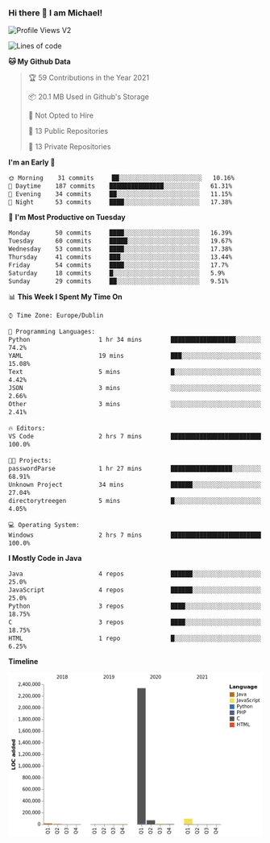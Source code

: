 ### Hi there 👋 I am Michael!

![Profile Views V2](https://komarev.com/ghpvc/?username=AppDevMichael)

<!--START_SECTION:waka-->
![Lines of code](https://img.shields.io/badge/From%20Hello%20World%20I%27ve%20Written-2.5%20million%20lines%20of%20code-blue)

**🐱 My Github Data** 

> 🏆 59 Contributions in the Year 2021
 > 
> 📦 20.1 MB Used in Github's Storage 
 > 
> 🚫 Not Opted to Hire
 > 
> 📜 13 Public Repositories 
 > 
> 🔑 13 Private Repositories  
 > 
**I'm an Early 🐤** 

```text
🌞 Morning    31 commits     ██░░░░░░░░░░░░░░░░░░░░░░░   10.16% 
🌆 Daytime    187 commits    ███████████████░░░░░░░░░░   61.31% 
🌃 Evening    34 commits     ██░░░░░░░░░░░░░░░░░░░░░░░   11.15% 
🌙 Night      53 commits     ████░░░░░░░░░░░░░░░░░░░░░   17.38%

```
📅 **I'm Most Productive on Tuesday** 

```text
Monday       50 commits     ████░░░░░░░░░░░░░░░░░░░░░   16.39% 
Tuesday      60 commits     █████░░░░░░░░░░░░░░░░░░░░   19.67% 
Wednesday    53 commits     ████░░░░░░░░░░░░░░░░░░░░░   17.38% 
Thursday     41 commits     ███░░░░░░░░░░░░░░░░░░░░░░   13.44% 
Friday       54 commits     ████░░░░░░░░░░░░░░░░░░░░░   17.7% 
Saturday     18 commits     █░░░░░░░░░░░░░░░░░░░░░░░░   5.9% 
Sunday       29 commits     ██░░░░░░░░░░░░░░░░░░░░░░░   9.51%

```


📊 **This Week I Spent My Time On** 

```text
⌚︎ Time Zone: Europe/Dublin

💬 Programming Languages: 
Python                   1 hr 34 mins        ██████████████████░░░░░░░   74.2% 
YAML                     19 mins             ███░░░░░░░░░░░░░░░░░░░░░░   15.08% 
Text                     5 mins              █░░░░░░░░░░░░░░░░░░░░░░░░   4.42% 
JSON                     3 mins              ░░░░░░░░░░░░░░░░░░░░░░░░░   2.66% 
Other                    3 mins              ░░░░░░░░░░░░░░░░░░░░░░░░░   2.41%

🔥 Editors: 
VS Code                  2 hrs 7 mins        █████████████████████████   100.0%

🐱‍💻 Projects: 
passwordParse            1 hr 27 mins        █████████████████░░░░░░░░   68.91% 
Unknown Project          34 mins             ██████░░░░░░░░░░░░░░░░░░░   27.04% 
directorytreegen         5 mins              █░░░░░░░░░░░░░░░░░░░░░░░░   4.05%

💻 Operating System: 
Windows                  2 hrs 7 mins        █████████████████████████   100.0%

```

**I Mostly Code in Java** 

```text
Java                     4 repos             ██████░░░░░░░░░░░░░░░░░░░   25.0% 
JavaScript               4 repos             ██████░░░░░░░░░░░░░░░░░░░   25.0% 
Python                   3 repos             ████░░░░░░░░░░░░░░░░░░░░░   18.75% 
C                        3 repos             ████░░░░░░░░░░░░░░░░░░░░░   18.75% 
HTML                     1 repo              █░░░░░░░░░░░░░░░░░░░░░░░░   6.25%

```


**Timeline**

![Chart not found](https://raw.githubusercontent.com/AppDevMichael/AppDevMichael/master/charts/bar_graph.png) 


<!--END_SECTION:waka-->

